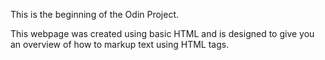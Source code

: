 This is the beginning of the Odin Project. 


This webpage was created using basic HTML and is designed to give you an overview of how to markup text using HTML tags.


